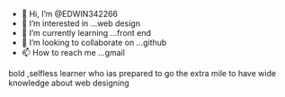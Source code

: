 - 👋 Hi, I’m @EDWIN342266
- 👀 I’m interested in ...web design
- 🌱 I’m currently learning ...front end
- 💞️ I’m looking to collaborate on ...github
- 📫 How to reach me ...gmail

<!---
EDWIN342266/EDWIN342266 is a ✨ special ✨ repository because its `README.md` (this file) appears on your GitHub profile.
You can click the Preview link to take a look at your changes.
--->
bold ,selfless learner who ias prepared to go the extra mile to have wide knowledge about web designing
